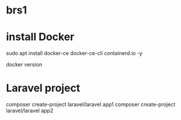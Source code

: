 # brs1
# install Docker
sudo apt install docker-ce docker-ce-cli containerd.io -y

docker version

# Laravel project
composer create-project laravel/laravel app1
composer create-project laravel/laravel app2

